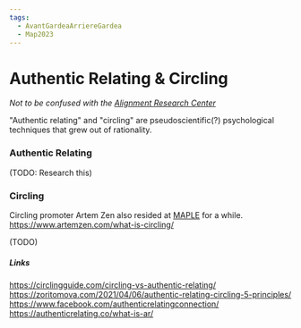 ```yaml
---
tags:
  - AvantGardeaArriereGardea
  - Map2023
---
```


# Authentic Relating & Circling

*Not to be confused with the [Alignment Research Center](../../Organizations/Alignment%20Research%20Center.md)*

"Authentic relating" and "circling" are pseudoscientific(?) psychological techniques that grew out of rationality. 

### Authentic Relating

(TODO: Research this)

### Circling

Circling promoter Artem Zen also resided at [MAPLE]() for a while.
https://www.artemzen.com/what-is-circling/

(TODO)


##### Links

https://circlingguide.com/circling-vs-authentic-relating/
https://zoritomova.com/2021/04/06/authentic-relating-circling-5-principles/
https://www.facebook.com/authenticrelatingconnection/
https://authenticrelating.co/what-is-ar/